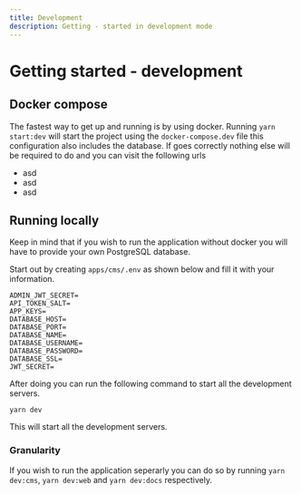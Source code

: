```yaml
---
title: Development
description: Getting - started in development mode
---
```


# Getting started - development

## Docker compose

The fastest way to get up and running is by using docker. Running `yarn start:dev` will start the project using the `docker-compose.dev` file this configuration also includes the database. If goes correctly nothing else will be required to do and you can visit the following urls

- asd
- asd
- asd

## Running locally

Keep in mind that if you wish to run the application without docker you will have to provide your own PostgreSQL database.

Start out by creating `apps/cms/.env` as shown below and fill it with your information.

```shell
ADMIN_JWT_SECRET=
API_TOKEN_SALT=
APP_KEYS=
DATABASE_HOST=
DATABASE_PORT=
DATABASE_NAME=
DATABASE_USERNAME=
DATABASE_PASSWORD=
DATABASE_SSL=
JWT_SECRET=
```

After doing you can run the following command to start all the development servers.

```shell
yarn dev
```

This will start all the development servers.

### Granularity

If you wish to run the application seperarly you can do so by running `yarn dev:cms`, `yarn dev:web` and `yarn dev:docs` respectively.
